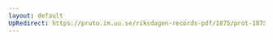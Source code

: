 ```yaml
---
layout: default
UpRedirect: https://pruto.im.uu.se/riksdagen-records-pdf/1875/prot-1875--fk--006/prot-1875--fk--006_005.pdf
---
```


